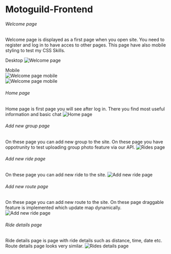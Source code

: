 # Motoguild-Frontend

###### Welcome page
Welcome page is displayed as a first page when you open site. You need to register and log in to have acces to other pages. This page have also mobile styling to test my CSS Skills.

Desktop
![Welcome page](https://raw.githubusercontent.com/kamil-kornek96/Motoguild-Frontend/main/readme_files/1.png)

Mobile  
![Welcome page mobile](https://raw.githubusercontent.com/kamil-kornek96/Motoguild-Frontend/main/readme_files/7mobile.png)  
![Welcome page mobile](https://raw.githubusercontent.com/kamil-kornek96/Motoguild-Frontend/main/readme_files/8mobile.png)  

###### Home page
Home page is first page you will see after log in. There you find most useful information and basic chat
![Home page](https://raw.githubusercontent.com/kamil-kornek96/Motoguild-Frontend/main/readme_files/2.png)

###### Add new group page
On these page you can add new group to the site. On these page you have oppotrunity to test uploading group photo feature via our API.
![Rides page](https://raw.githubusercontent.com/kamil-kornek96/Motoguild-Frontend/main/readme_files/6.png)

###### Add new ride page
On these page you can add new ride to the site.
![Add new ride page](https://raw.githubusercontent.com/kamil-kornek96/Motoguild-Frontend/main/readme_files/3.png)

###### Add new route page
On these page you can add new route to the site. On these page draggable feature is implemented which update map dynamically.
![Add new ride page](https://raw.githubusercontent.com/kamil-kornek96/Motoguild-Frontend/main/readme_files/4.png)


###### Ride details page
Ride details page is page with ride details such as distance, time, date etc. Route details page looks very similar.
![Rides details page](https://raw.githubusercontent.com/kamil-kornek96/Motoguild-Frontend/main/readme_files/5.png)
